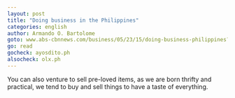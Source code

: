 ```yaml
---
layout: post
title: "Doing business in the Philippines"
categories: english
author: Armando O. Bartolome
goto: www.abs-cbnnews.com/business/05/23/15/doing-business-philippines?ref=speak.junglestar.org
go: read
gocheck: ayosdito.ph
alsocheck: olx.ph
---
```

You can also venture to sell pre-loved items, as we are born thrifty and practical, we tend to buy and sell things to have a taste of everything.
